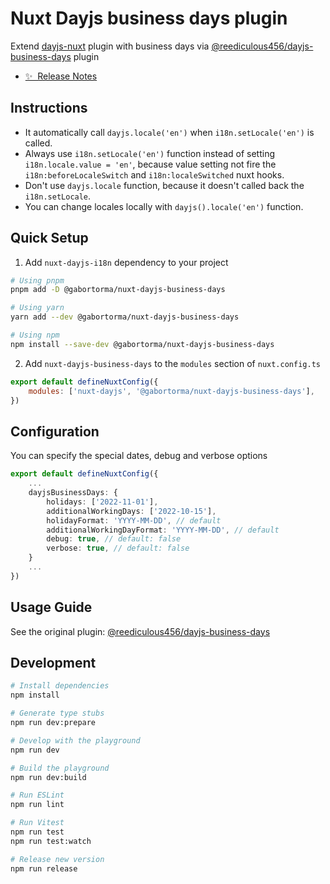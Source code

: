 # Nuxt Dayjs business days plugin

Extend [dayjs-nuxt](https://github.com/fumeapp/dayjs) plugin with business days via [@reediculous456/dayjs-business-days](https://github.com/reediculous456/dayjs-business-days) plugin

- [✨ &nbsp;Release Notes](/CHANGELOG.md)

## Instructions

<!-- Highlight some of the features your module provide here -->

- It automatically call `dayjs.locale('en')` when `i18n.setLocale('en')` is called.
- Always use `i18n.setLocale('en')` function instead of setting `i18n.locale.value = 'en'`, because value setting not fire the `i18n:beforeLocaleSwitch` and `i18n:localeSwitched` nuxt hooks.
- Don't use `dayjs.locale` function, because it doesn't called back the `i18n.setLocale`.
- You can change locales locally with `dayjs().locale('en')` function.

## Quick Setup

1. Add `nuxt-dayjs-i18n` dependency to your project

```bash
# Using pnpm
pnpm add -D @gabortorma/nuxt-dayjs-business-days

# Using yarn
yarn add --dev @gabortorma/nuxt-dayjs-business-days

# Using npm
npm install --save-dev @gabortorma/nuxt-dayjs-business-days
```

2. Add `nuxt-dayjs-business-days` to the `modules` section of `nuxt.config.ts`

```js
export default defineNuxtConfig({
	modules: ['nuxt-dayjs', '@gabortorma/nuxt-dayjs-business-days'],
})
```

## Configuration

You can specify the special dates, debug and verbose options

```ts
export default defineNuxtConfig({
	...
	dayjsBusinessDays: {
		holidays: ['2022-11-01'],
		additionalWorkingDays: ['2022-10-15'],
		holidayFormat: 'YYYY-MM-DD', // default
		additionalWorkingDayFormat: 'YYYY-MM-DD', // default
		debug: true, // default: false 
		verbose: true, // default: false 
	}
	...
})
```

## Usage Guide

See the original plugin: [@reediculous456/dayjs-business-days](https://github.com/reediculous456/dayjs-business-days)

## Development

```bash
# Install dependencies
npm install

# Generate type stubs
npm run dev:prepare

# Develop with the playground
npm run dev

# Build the playground
npm run dev:build

# Run ESLint
npm run lint

# Run Vitest
npm run test
npm run test:watch

# Release new version
npm run release
```
